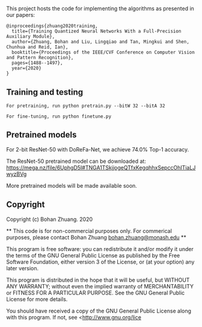 # 

This project hosts the code for implementing the algorithms as presented in our papers:

````
@inproceedings{zhuang2020training,
  title={Training Quantized Neural Networks With a Full-Precision Auxiliary Module},
  author={Zhuang, Bohan and Liu, Lingqiao and Tan, Mingkui and Shen, Chunhua and Reid, Ian},
  booktitle={Proceedings of the IEEE/CVF Conference on Computer Vision and Pattern Recognition},
  pages={1488--1497},
  year={2020}
}

````

## Training and testing


````
For pretraining, run python pretrain.py --bitW 32 --bitA 32

For fine-tuning, run python finetune.py
````

## Pretrained models

For 2-bit ResNet-50 with DoReFa-Net, we achieve 74.0% Top-1 accuracy.

The ResNet-50 pretrained model can be downloaded at: https://mega.nz/file/6UphgD5I#TNGA1TSkjjogeQTfxKegqhhxSepccOhITiaLJwyzBVg

More pretrained models will be made available soon.

## Copyright

Copyright (c) Bohan Zhuang. 2020

** This code is for non-commercial purposes only. For commerical purposes,
please contact Bohan Zhuang <bohan.zhuang@monash.edu> **

This program is free software: you can redistribute it and/or modify
    it under the terms of the GNU General Public License as published by
    the Free Software Foundation, either version 3 of the License, or
    (at your option) any later version.

This program is distributed in the hope that it will be useful,
    but WITHOUT ANY WARRANTY; without even the implied warranty of
    MERCHANTABILITY or FITNESS FOR A PARTICULAR PURPOSE.  See the
    GNU General Public License for more details.

You should have received a copy of the GNU General Public License
    along with this program.  If not, see <http://www.gnu.org/lice
